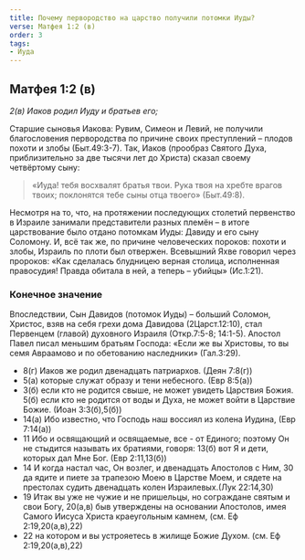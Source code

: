 ```yaml
---
title: Почему первородство на царство получили потомки Иуды?
verse: Матфея 1:2 (в)
order: 3
tags: 
- Иуда
---
```


## Матфея 1:2 (в)

*2(в) Иаков родил Иуду и братьев его;*

Старшие сыновья Иакова: Рувим, Симеон и Левий, не получили благословения первородства по причине своих преступлений – плодов похоти и злобы (Быт.49:3-7). Так, Иаков (прообраз Святого Духа, приблизительно за две тысячи лет до Христа) сказал своему четвёртому сыну: 

>«Иуда! тебя восхвалят братья твои. Рука твоя на хребте врагов твоих; поклонятся тебе сыны отца твоего» (Быт.49:8). 

Несмотря на то, что, на протяжении последующих столетий первенство в Израиле занимали представители разных племён – в итоге царствование было отдано потомкам Иуды: Давиду и его сыну Соломону.  И, всё так же, по причине человеческих пороков: похоти и злобы, Израиль по плоти был отвержен. Всевышний  Яхве говорил через пророков: «Как сделалась блудницею верная столица, исполненная правосудия! Правда обитала в ней, а теперь – убийцы» (Ис.1:21). 

### Конечное значение

Впоследствии, Сын Давидов (потомок Иуды) – больший Соломон, Христос, взяв на себя грехи дома Давидова (2Царст.12:10), стал Первенцем (главой) духовного Израиля (Откр.7:5-8; 14:1-5).  Апостол Павел писал меньшим братьям Господа: «Если же вы Христовы, то вы семя Авраамово и по обетованию наследники» (Гал.3:29). 

- 8(г) Иаков же родил двенадцать патриархов. (Деян 7:8(г))
- 5(а) которые служат образу и тени небесного. (Евр 8:5(а))
- 3(б) если кто не родится свыше, не может увидеть Царствия Божия. 5(б) если кто не родится от воды и Духа, не может войти в Царствие Божие. (Иоан 3:3(б),5(б))
- 14(а) Ибо известно, что Господь наш воссиял из колена Иудина, (Евр 7:14(а))
- 11 Ибо и освящающий и освящаемые, все - от Единого; поэтому Он не стыдится называть их братиями, говоря: 13(б) вот Я и дети, которых дал Мне Бог. (Евр 2:11,13(б))
- 14 И когда настал час, Он возлег, и двенадцать Апостолов с Ним, 30 да ядите и пиете за трапезою Моею в Царстве Моем, и сядете на престолах судить двенадцать колен Израилевых.(Лук 22:14,30)
- 19 Итак вы уже не чужие и не пришельцы, но сограждане святым и свои Богу, 20(а,в) быв утверждены на основании Апостолов, имея Самого Иисуса Христа краеугольным камнем, (см. Еф 2:19,20(а,в),22)
- 22 на котором и вы устрояетесь в жилище Божие Духом. (см. Еф 2:19,20(а,в),22)
